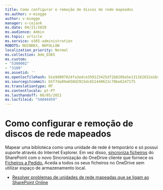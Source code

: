 ```yaml
---
title: Como configurar e remoção de discos de rede mapeados
ms.author: v-miegge
author: v-miegge
manager: v-cojank
ms.date: 04/21/2020
ms.audience: Admin
ms.topic: article
ms.service: o365-administration
ROBOTS: NOINDEX, NOFOLLOW
localization_priority: Normal
ms.collection: Adm_O365
ms.custom:
- "5300002"
- "3180"
ms.assetid: ''
ms.openlocfilehash: b1e9d007024fa3edce359123425df2b8209a5e131162832a16c651ff3fd6b5d3
ms.sourcegitcommit: b5f7da89a650d2915dc652449623c78be6247175
ms.translationtype: MT
ms.contentlocale: pt-PT
ms.lasthandoff: 08/05/2021
ms.locfileid: "54044459"
---
```

# <a name="how-to-configure-and-troubleshoot-mapped-network-drives"></a>Como configurar e remoção de discos de rede mapeados

Mapear uma biblioteca como uma unidade de rede é temporário e só possui suporte através do Internet Explorer. Em vez disso, [sincroniza ficheiros](https://support.office.com/article/6de9ede8-5b6e-4503-80b2-6190f3354a88) do SharePoint com o novo Sincronização do OneDrive cliente que fornece os [Ficheiros a Pedido.](https://support.office.com/article/0e6860d3-d9f3-4971-b321-7092438fb38e) Aceda a todos os seus ficheiros no OneDrive sem utilizar espaço de armazenamento local.

* [Resolver problemas de unidades de rede mapeadas que se ligam ao SharePoint Online](https://docs.microsoft.com/sharepoint/support/administration/troubleshoot-mapped-network-drives)